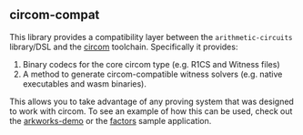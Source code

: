 ## circom-compat

This library provides a compatibility layer between the `arithmetic-circuits` library/DSL and the [circom](https://docs.circom.io/) toolchain. Specifically it provides:
  1. Binary codecs for the core circom type (e.g. R1CS and Witness files)
  2. A method to generate circom-compatible witness solvers (e.g. native executables and wasm binaries).

This allows you to take advantage of any proving system that was designed to work with circom. To see an example of how this can be used, check out the [arkworks-demo](https://github.com/l-adic/arkworks-demo) or the [factors](https://github.com/l-adic/factors) sample application.
